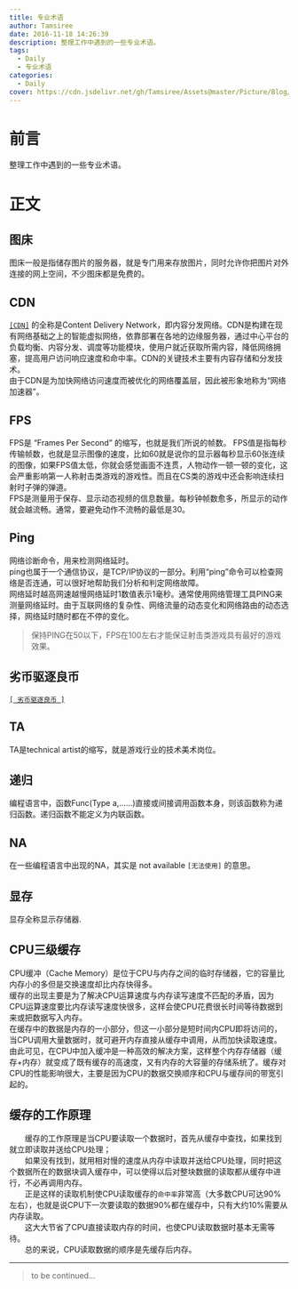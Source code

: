 ```yaml
---
title: 专业术语
author: Tamsiree
date: 2016-11-18 14:26:39
description: 整理工作中遇到的一些专业术语。
tags:
  - Daily
  - 专业术语
categories:
  - Daily
cover: https://cdn.jsdelivr.net/gh/Tamsiree/Assets@master/Picture/Blog/Cover/d5d4b1fc2024dc6b415fa64b858320d8.jpg
---
```

# 前言
整理工作中遇到的一些专业术语。

# 正文
## 图床
图床一般是指储存图片的服务器，就是专门用来存放图片，同时允许你把图片对外连接的网上空间，不少图床都是免费的。  

## CDN
[`[CDN]`](https://tamsiree.com/TechnicalResearch/CDN/) 的全称是Content Delivery Network，即内容分发网络。CDN是构建在现有网络基础之上的智能虚拟网络，依靠部署在各地的边缘服务器，通过中心平台的负载均衡、内容分发、调度等功能模块，使用户就近获取所需内容，降低网络拥塞，提高用户访问响应速度和命中率。CDN的关键技术主要有内容存储和分发技术。  
由于CDN是为加快网络访问速度而被优化的网络覆盖层，因此被形象地称为“网络加速器”。

## FPS
FPS是 “Frames Per Second” 的缩写，也就是我们所说的帧数。
FPS值是指每秒传输帧数，也就是显示图像的速度，比如60就是说你的显示器每秒显示60张连续的图像，如果FPS值太低，你就会感觉画面不连贯，人物动作一顿一顿的变化，这会严重影响第一人称射击类游戏的游戏性。而且在CS类的游戏中还会影响连续扫射时子弹的弹道。  
FPS是测量用于保存、显示动态视频的信息数量。每秒钟帧数愈多，所显示的动作就会越流畅。通常，要避免动作不流畅的最低是30。

## Ping
网络诊断命令，用来检测网络延时。  
ping也属于一个通信协议，是TCP/IP协议的一部分。利用“ping”命令可以检查网络是否连通，可以很好地帮助我们分析和判定网络故障。  
网络延时越高网速越慢网络延时1数值表示1毫秒。通常使用网络管理工具PING来测量网络延时。由于互联网络的复杂性、网络流量的动态变化和网络路由的动态选择，网络延时随时都在不停的变化。

> 保持PING在50以下，FPS在100左右才能保证射击类游戏具有最好的游戏效果。

## 劣币驱逐良币

[`[ 劣币驱逐良币 ]`](https://tamsiree.com/Daily/%E5%8A%A3%E5%B8%81%E9%A9%B1%E9%80%90%E8%89%AF%E5%B8%81/)

## TA

TA是technical artist的缩写，就是游戏行业的技术美术岗位。

## 递归

编程语言中，函数Func(Type a,……)直接或间接调用函数本身，则该函数称为递归函数。递归函数不能定义为内联函数。

## NA
在一些编程语言中出现的NA，其实是 not available `[无法使用]` 的意思。

## 显存
显存全称显示存储器.



## CPU三级缓存
CPU缓冲（Cache Memory）是位于CPU与内存之间的临时存储器，它的容量比内存小的多但是交换速度却比内存快得多。  
缓存的出现主要是为了解决CPU运算速度与内存读写速度不匹配的矛盾，因为CPU运算速度要比内存读写速度快很多，这样会使CPU花费很长时间等待数据到来或把数据写入内存。  
在缓存中的数据是内存的一小部分，但这一小部分是短时间内CPU即将访问的，当CPU调用大量数据时，就可避开内存直接从缓存中调用，从而加快读取速度。  
由此可见，在CPU中加入缓冲是一种高效的解决方案，这样整个内存存储器（缓存+内存）就变成了既有缓存的高速度，又有内存的大容量的存储系统了。缓存对CPU的性能影响很大，主要是因为CPU的数据交换顺序和CPU与缓存间的带宽引起的。

## 缓存的工作原理
　　缓存的工作原理是当CPU要读取一个数据时，首先从缓存中查找，如果找到就立即读取并送给CPU处理；  
　　如果没有找到，就用相对慢的速度从内存中读取并送给CPU处理，同时把这个数据所在的数据块调入缓存中，可以使得以后对整块数据的读取都从缓存中进行，不必再调用内存。  
　　正是这样的读取机制使CPU读取缓存的`命中率`非常高（大多数CPU可达90%左右），也就是说CPU下一次要读取的数据90%都在缓存中，只有大约10%需要从内存读取。  
　　这大大节省了CPU直接读取内存的时间，也使CPU读取数据时基本无需等待。  
　　总的来说，CPU读取数据的顺序是先缓存后内存。


---
> to be continued...